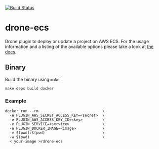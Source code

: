 [![Build Status](https://build.andyet.com/api/badges/andyet/drone-ecs/status.svg)](https://build.andyet.com/andyet/drone-ecs)
# drone-ecs

Drone plugin to deploy or update a project on AWS ECS. For the usage information and a listing of the available options please take a look at [the docs](DOCS.md).

## Binary

Build the binary using `make`:

```
make deps build docker
```

### Example

```
docker run --rm                             \
  -e PLUGIN_AWS_SECRET_ACCESS_KEY=<secret>  \
  -e PLUGIN_AWS_ACCESS_KEY_ID=<key>         \
  -e PLUGIN_SERVICE=<service>               \  
  -e PLUGIN_DOCKER_IMAGE=<image>            \
  -v $(pwd):$(pwd)                          \
  -w $(pwd)                                 \
  < your-image >/drone-ecs
```
